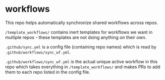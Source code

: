 # workflows

This repo helps automatically synchronize shared workflows across repos.

`/template_workflows/` contains inert templates for workflows we want in multiple repos - these templates are not doing anything on their own.

`.github/sync.yml` is a config file (containing repo names) which is read by `.github/workflows/sync_wf.yml`.

`.github/workflows/sync_wf.yml` is the actual unique active workflow in this repo which takes everything in `/template_workflows/` and makes PRs to add them to each repo listed in the config file.
